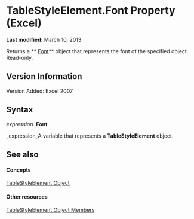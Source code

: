 
# TableStyleElement.Font Property (Excel)

 **Last modified:** March 10, 2013

Returns a  ** [Font](f4788ba4-1c4c-2f03-4d73-194bc9316825.md)** object that represents the font of the specified object. Read-only.

## Version Information

Version Added: Excel 2007 


## Syntax

 _expression_. **Font**

 _expression_A variable that represents a  **TableStyleElement** object.


## See also


#### Concepts


 [TableStyleElement Object](a8fc24e5-45bf-3361-edfe-4762f944eef5.md)
#### Other resources


 [TableStyleElement Object Members](d89ee8b0-31a6-ea36-170f-57eab90eb712.md)
